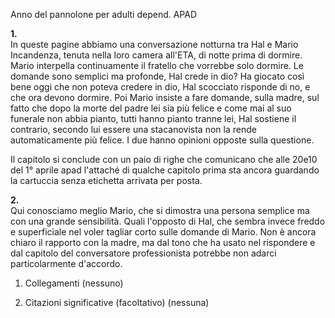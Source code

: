 Anno del pannolone per adulti depend. APAD

**1.**  
In queste pagine abbiamo una conversazione notturna tra Hal e Mario Incandenza, tenuta nella loro camera all'ETA, di notte prima di dormire.
Mario interpella continuamente il fratello che vorrebbe solo dormire.
Le domande sono semplici ma profonde, Hal crede in dio? Ha giocato così bene oggi che non poteva credere in dio, Hal scocciato risponde di no, e che ora devono dormire.
Poi Mario insiste a fare domande, sulla madre, sul fatto che dopo la morte del padre lei sia più felice e come mai al suo funerale non abbia pianto, tutti hanno pianto tranne lei, Hal sostiene il contrario, secondo lui essere una stacanovista non la rende automaticamente più felice. I due hanno opinioni opposte sulla questione.

Il capitolo si conclude con un paio di righe che comunicano che alle 20e10 del 1° aprile apad l'attaché di qualche capitolo prima sta ancora guardando la cartuccia senza etichetta arrivata per posta.

**2.**  
Qui conosciamo meglio Mario, che si dimostra una persona semplice ma con una grande sensibilità.  Quali l'opposto di Hal, che sembra invece freddo e superficiale nel voler tagliar corto sulle domande di Mario.
Non è ancora chiaro il rapporto con la madre, ma dal tono che ha usato nel rispondere e dal capitolo del conversatore professionista potrebbe non adarci particolarmente d'accordo.



1. Collegamenti
   (nessuno)

2. Citazioni significative (facoltativo)
   (nessuna)